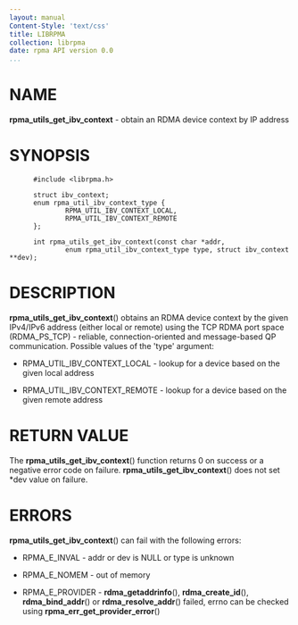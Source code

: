 ```yaml
---
layout: manual
Content-Style: 'text/css'
title: LIBRPMA
collection: librpma
date: rpma API version 0.0
...
```


[comment]: <> (SPDX-License-Identifier: BSD-3-Clause)
[comment]: <> (Copyright 2020, Intel Corporation)

NAME
====

**rpma\_utils\_get\_ibv\_context** - obtain an RDMA device context by IP
address

SYNOPSIS
========

          #include <librpma.h>

          struct ibv_context;
          enum rpma_util_ibv_context_type {
                  RPMA_UTIL_IBV_CONTEXT_LOCAL,
                  RPMA_UTIL_IBV_CONTEXT_REMOTE
          };

          int rpma_utils_get_ibv_context(const char *addr,
                  enum rpma_util_ibv_context_type type, struct ibv_context **dev);

DESCRIPTION
===========

**rpma\_utils\_get\_ibv\_context**() obtains an RDMA device context by
the given IPv4/IPv6 address (either local or remote) using the TCP RDMA
port space (RDMA\_PS\_TCP) - reliable, connection-oriented and
message-based QP communication. Possible values of the \'type\'
argument:

-   RPMA\_UTIL\_IBV\_CONTEXT\_LOCAL - lookup for a device based on the
    given local address

-   RPMA\_UTIL\_IBV\_CONTEXT\_REMOTE - lookup for a device based on the
    given remote address

RETURN VALUE
============

The **rpma\_utils\_get\_ibv\_context**() function returns 0 on success
or a negative error code on failure.
**rpma\_utils\_get\_ibv\_context**() does not set \*dev value on
failure.

ERRORS
======

**rpma\_utils\_get\_ibv\_context**() can fail with the following errors:

-   RPMA\_E\_INVAL - addr or dev is NULL or type is unknown

-   RPMA\_E\_NOMEM - out of memory

-   RPMA\_E\_PROVIDER - **rdma\_getaddrinfo**(), **rdma\_create\_id**(),
    **rdma\_bind\_addr**() or **rdma\_resolve\_addr**() failed, errno
    can be checked using **rpma\_err\_get\_provider\_error**()

